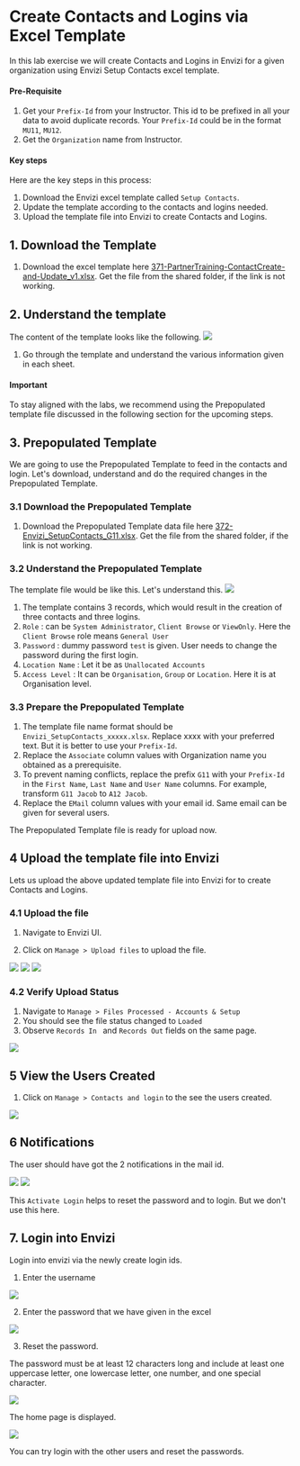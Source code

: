 # Create Contacts and Logins via Excel Template

In this lab exercise we will create Contacts and Logins in Envizi for a given organization using Envizi Setup Contacts excel template.

#### Pre-Requisite

1. Get your `Prefix-Id` from your Instructor. This id to be prefixed in all your data to avoid duplicate records. Your `Prefix-Id` could be in the format `MU11`, `MU12`.
2. Get the `Organization` name from Instructor.

#### Key steps

Here are the key steps in this process:
1. Download the Envizi excel template called `Setup Contacts`.
2. Update the template according to the contacts and logins needed.
3. Upload the template file into Envizi to create Contacts and Logins.

## 1. Download the Template

1. Download the excel template here [371-PartnerTraining-ContactCreate-and-Update_v1.xlsx](./files/371-PartnerTraining-ContactCreate-and-Update_v1.xlsx.xlsx). Get the file from the shared folder, if the link is not working.

## 2. Understand the template

The content of the template looks like the following.
<img src="images/image-10.png">

1. Go through the template and understand the various information given in each sheet. 

#### Important
To stay aligned with the labs, we recommend using the Prepopulated template file discussed in the following section for the upcoming steps.

## 3. Prepopulated Template

We are going to use the Prepopulated Template to feed in the contacts and login. Let's download, understand and do the required changes in the Prepopulated Template.

### 3.1 Download the Prepopulated Template

1. Download the Prepopulated Template data file here [372-Envizi_SetupContacts_G11.xlsx](./files/372-Envizi_SetupContacts_G11.xlsx). Get the file from the shared folder, if the link is not working.

### 3.2 Understand the Prepopulated Template

The template file would be like this. Let's understand this.
<img src="images/image-11.png">

1. The template contains 3 records, which would result in the creation of three contacts and three logins.
2. `Role` : can be `System Administrator`, `Client Browse` or `ViewOnly`. Here the `Client Browse` role means `General User`
3. `Password` : dummy password `test` is given. User needs to change the password during the first login.
4. `Location Name` : Let it be as `Unallocated Accounts`
5. `Access Level` :  It can be `Organisation`, `Group` or `Location`. Here it is at Organisation level.

### 3.3 Prepare the Prepopulated Template

1. The template file name format should be `Envizi_SetupContacts_xxxxx.xlsx`. Replace xxxx with your preferred text. But it is better to use your `Prefix-Id`.
2. Replace the `Associate` column values with Organization name you obtained as a prerequisite.
3. To prevent naming conflicts, replace the prefix `G11` with your `Prefix-Id` in the `First Name`, `Last Name` and `User Name` columns. For example, transform `G11 Jacob` to `A12 Jacob`.
4. Replace the `EMail` column values with your email id. Same email can be given for several users.

The Prepopulated Template file is ready for upload now.

## 4 Upload the template file into Envizi

Lets us upload the above updated template file into Envizi for to create Contacts and Logins.

### 4.1 Upload the file

1. Navigate to Envizi UI. 

2. Click on `Manage > Upload files` to upload the file.
<img src="images/image-12.png">
<img src="images/image-13.png">

<img src="images/image-14.png">

### 4.2 Verify Upload Status

1. Navigate to `Manage > Files Processed - Accounts & Setup` 
2. You should see the file status changed to `Loaded` 
3. Observe  `Records In ` and `Records Out` fields on the same page. 
<img src="images/image-15.png">


## 5 View the Users Created

1. Click on `Manage > Contacts and login` to the see the users created.
<img src="images/image-16.png">

## 6 Notifications

The user should have got the 2 notifications in the mail id.

<img src="images/image-17.png">

<img src="images/image-18.png">

This `Activate Login` helps to reset the password and to login. But we don't use this here.

## 7. Login into Envizi

Login into envizi via the newly create login ids.

1. Enter the username 

<img src="images/image-19.png">

2. Enter the password that we have given in the excel

<img src="images/image-20.png">

3. Reset the password.

The password must be at least 12 characters long and include at least one uppercase letter, one lowercase letter, one number, and one special character.

<img src="images/image-21.png">

The home page is displayed. 

<img src="images/image-22.png">

You can try login with the other users and reset the passwords.